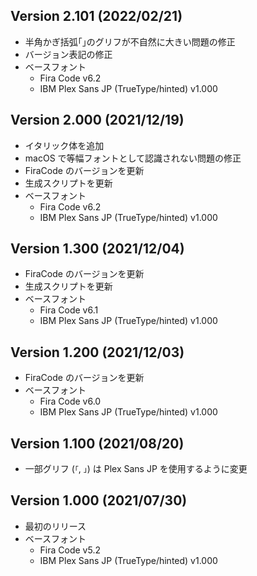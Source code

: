 ## Version 2.101 (2022/02/21)

- 半角かぎ括弧｢｣のグリフが不自然に大きい問題の修正
- バージョン表記の修正
- ベースフォント
  - Fira Code v6.2
  - IBM Plex Sans JP (TrueType/hinted) v1.000

## Version 2.000 (2021/12/19)

- イタリック体を追加
- macOS で等幅フォントとして認識されない問題の修正
- FiraCode のバージョンを更新
- 生成スクリプトを更新
- ベースフォント
  - Fira Code v6.2
  - IBM Plex Sans JP (TrueType/hinted) v1.000

## Version 1.300 (2021/12/04)

- FiraCode のバージョンを更新
- 生成スクリプトを更新
- ベースフォント
  - Fira Code v6.1
  - IBM Plex Sans JP (TrueType/hinted) v1.000

## Version 1.200 (2021/12/03)

- FiraCode のバージョンを更新
- ベースフォント
  - Fira Code v6.0
  - IBM Plex Sans JP (TrueType/hinted) v1.000

## Version 1.100 (2021/08/20)

- 一部グリフ (`「`, `」`) は Plex Sans JP を使用するように変更

## Version 1.000 (2021/07/30)

- 最初のリリース
- ベースフォント
  - Fira Code v5.2
  - IBM Plex Sans JP (TrueType/hinted) v1.000
